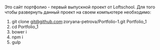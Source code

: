 Это сайт портфолио - первый выпускной проект от Loftschool. 
Для того чтобы развернуть данный проект на своем компьютере 
необходимо:

1. git clone git@github.com:zoryana-petrova/Portfolio-1.git Portfolio_1
2. cd Portfolio_1
3. bower i
4. npm i
5. gulp 